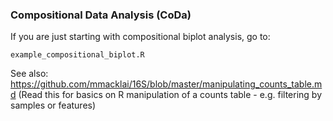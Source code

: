 ### Compositional Data Analysis (CoDa)

If you are just starting with compositional biplot analysis, go to:

`example_compositional_biplot.R`

See also:
https://github.com/mmacklai/16S/blob/master/manipulating_counts_table.md (Read this for basics on R manipulation of a counts table - e.g. filtering by samples or features)

